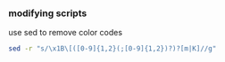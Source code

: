 ### modifying scripts

use sed to remove color codes
```bash
sed -r "s/\x1B\[([0-9]{1,2}(;[0-9]{1,2})?)?[m|K]//g"
```

